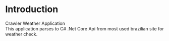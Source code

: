 # Introduction 
Crawler Weather Application
<br />This application parses to C# .Net Core Api from most used brazilian site for weather check.
